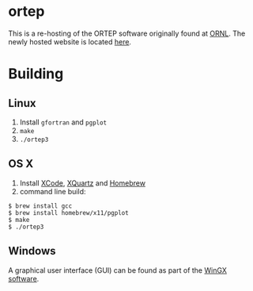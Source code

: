 # ortep

This is a re-hosting of the ORTEP software originally found at [ORNL](http://web.ornl.gov/sci/ortep/ortep.html). The newly hosted website is located [here](https://ornl-ndav.github.io/ortep/ortep.html).

Building
========

Linux
-----

1. Install `gfortran` and `pgplot`
2. `make`
3. `./ortep3`

OS X
-----
1. Install [XCode](https://developer.apple.com/xcode/download/), [XQuartz](http://www.xquartz.org/) and [Homebrew](http://brew.sh/)
2. command line build:
```
$ brew install gcc
$ brew install homebrew/x11/pgplot
$ make
$ ./ortep3
```

Windows
-------
A graphical user interface (GUI) can be found as part of the [WinGX software](http://www.chem.gla.ac.uk/~louis/software/ortep/index.html).
